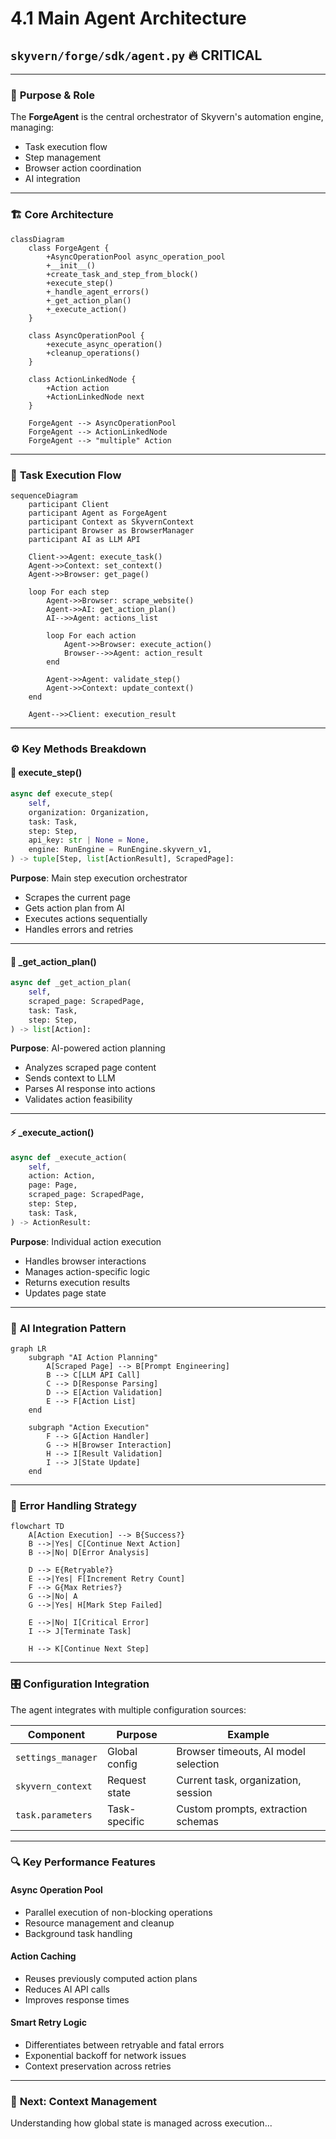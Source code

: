 # 4.1 Main Agent Architecture
## `skyvern/forge/sdk/agent.py` 🔥 **CRITICAL**

---

### 🎯 **Purpose & Role**
The **ForgeAgent** is the central orchestrator of Skyvern's automation engine, managing:
- Task execution flow
- Step management  
- Browser action coordination
- AI integration

---

### 🏗️ **Core Architecture**

```mermaid
classDiagram
    class ForgeAgent {
        +AsyncOperationPool async_operation_pool
        +__init__()
        +create_task_and_step_from_block()
        +execute_step()
        +_handle_agent_errors()
        +_get_action_plan()
        +_execute_action()
    }
    
    class AsyncOperationPool {
        +execute_async_operation()
        +cleanup_operations()
    }
    
    class ActionLinkedNode {
        +Action action
        +ActionLinkedNode next
    }
    
    ForgeAgent --> AsyncOperationPool
    ForgeAgent --> ActionLinkedNode
    ForgeAgent --> "multiple" Action
```

---

### 🔄 **Task Execution Flow**

```mermaid
sequenceDiagram
    participant Client
    participant Agent as ForgeAgent
    participant Context as SkyvernContext
    participant Browser as BrowserManager
    participant AI as LLM API
    
    Client->>Agent: execute_task()
    Agent->>Context: set_context()
    Agent->>Browser: get_page()
    
    loop For each step
        Agent->>Browser: scrape_website()
        Agent->>AI: get_action_plan()
        AI-->>Agent: actions_list
        
        loop For each action
            Agent->>Browser: execute_action()
            Browser-->>Agent: action_result
        end
        
        Agent->>Agent: validate_step()
        Agent->>Context: update_context()
    end
    
    Agent-->>Client: execution_result
```

---

### ⚙️ **Key Methods Breakdown**

#### **🚀 execute_step()**
```python
async def execute_step(
    self,
    organization: Organization,
    task: Task,
    step: Step,
    api_key: str | None = None,
    engine: RunEngine = RunEngine.skyvern_v1,
) -> tuple[Step, list[ActionResult], ScrapedPage]:
```

**Purpose**: Main step execution orchestrator
- Scrapes the current page
- Gets action plan from AI
- Executes actions sequentially
- Handles errors and retries

---

#### **🎯 _get_action_plan()**
```python
async def _get_action_plan(
    self,
    scraped_page: ScrapedPage,
    task: Task,
    step: Step,
) -> list[Action]:
```

**Purpose**: AI-powered action planning
- Analyzes scraped page content
- Sends context to LLM
- Parses AI response into actions
- Validates action feasibility

---

#### **⚡ _execute_action()**
```python
async def _execute_action(
    self,
    action: Action,
    page: Page,
    scraped_page: ScrapedPage,
    step: Step,
    task: Task,
) -> ActionResult:
```

**Purpose**: Individual action execution
- Handles browser interactions
- Manages action-specific logic
- Returns execution results
- Updates page state

---

### 🧠 **AI Integration Pattern**

```mermaid
graph LR
    subgraph "AI Action Planning"
        A[Scraped Page] --> B[Prompt Engineering]
        B --> C[LLM API Call]
        C --> D[Response Parsing]
        D --> E[Action Validation]
        E --> F[Action List]
    end
    
    subgraph "Action Execution"
        F --> G[Action Handler]
        G --> H[Browser Interaction]
        H --> I[Result Validation]
        I --> J[State Update]
    end
```

---

### 🔧 **Error Handling Strategy**

```mermaid
flowchart TD
    A[Action Execution] --> B{Success?}
    B -->|Yes| C[Continue Next Action]
    B -->|No| D[Error Analysis]
    
    D --> E{Retryable?}
    E -->|Yes| F[Increment Retry Count]
    F --> G{Max Retries?}
    G -->|No| A
    G -->|Yes| H[Mark Step Failed]
    
    E -->|No| I[Critical Error]
    I --> J[Terminate Task]
    
    H --> K[Continue Next Step]
```

---

### 🎛️ **Configuration Integration**

The agent integrates with multiple configuration sources:

| Component | Purpose | Example |
|-----------|---------|---------|
| `settings_manager` | Global config | Browser timeouts, AI model selection |
| `skyvern_context` | Request state | Current task, organization, session |
| `task.parameters` | Task-specific | Custom prompts, extraction schemas |

---

### 🔍 **Key Performance Features**

#### **Async Operation Pool**
- Parallel execution of non-blocking operations
- Resource management and cleanup
- Background task handling

#### **Action Caching**
- Reuses previously computed action plans
- Reduces AI API calls
- Improves response times

#### **Smart Retry Logic**
- Differentiates between retryable and fatal errors
- Exponential backoff for network issues
- Context preservation across retries

---

### 🎯 **Next: Context Management**
Understanding how global state is managed across execution...